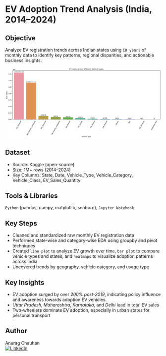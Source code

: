 # EV Adoption Trend Analysis (India, 2014–2024)

## Objective
Analyze EV registration trends across Indian states using `10 years` of monthly data to identify key patterns, regional disparities, and actionable business insights.

![analysis glimpse](https://github.com/anuragchauhan21/garage/blob/main/download.png)

## Dataset
- Source: Kaggle (open-source)
- Size: 1M+ rows (2014–2024)
- Key Columns: State, Date, Vehicle_Type, Vehicle_Category, Vehicle_Class, EV_Sales_Quantity

## Tools & Libraries
`Python` (pandas, numpy, matplotlib, seaborn), `Jupyter Notebook`

## Key Steps
- Cleaned and standardized raw monthly EV registration data
- Performed state-wise and category-wise EDA using groupby and pivot techniques
- Created `line plot` to analyze EV growth over time, `bar plot` to compare vehicle types and states, and `heatmaps` to visualize adoption patterns across India
- Uncovered trends by geography, vehicle category, and usage type

## Key Insights
- EV adoption surged by over *200% post-2019*, indicating policy influence and awareness towards adoption EV vehicles.
- *Uttar Pradesh*, *Maharashtra*, *Karnataka*, and *Delhi* lead in total EV sales
- Two-wheelers dominate EV adoption, especially in urban states for personal transport

## Author
Anurag Chauhan  
[![LinkedIn](https://img.shields.io/badge/LinkedIn-%230077B5.svg?logo=linkedin&logoColor=white)](https://linkedin.com/in/theanuragchauhan) 
